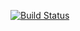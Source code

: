 [![Build Status](http://ofsen.io:32769/buildStatus/icon?job=deployment)](https://jenkins.ofsen.io/job/deployment/)
